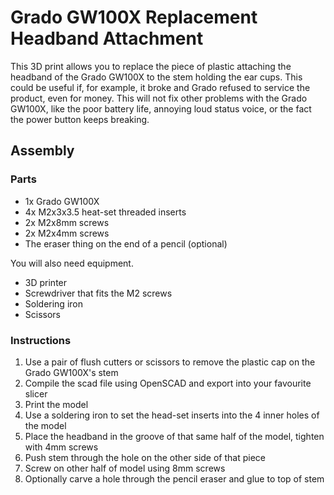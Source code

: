 # Grado GW100X Replacement Headband Attachment
This 3D print allows you to replace the piece of plastic attaching the headband of the Grado GW100X to the stem holding the ear cups. 
This could be useful if, for example, it broke and Grado refused to service the product, even for money. This will not fix other
problems with the Grado GW100X, like the poor battery life, annoying loud status voice, or the fact the power button keeps breaking.

## Assembly
### Parts
* 1x Grado GW100X
* 4x M2x3x3.5 heat-set threaded inserts
* 2x M2x8mm screws
* 2x M2x4mm screws
* The eraser thing on the end of a pencil (optional)

You will also need equipment.
* 3D printer
* Screwdriver that fits the M2 screws
* Soldering iron
* Scissors

### Instructions
1. Use a pair of flush cutters or scissors to remove the plastic cap on the Grado GW100X's stem
2. Compile the scad file using OpenSCAD and export into your favourite slicer
3. Print the model
4. Use a soldering iron to set the head-set inserts into the 4 inner holes of the model
5. Place the headband in the groove of that same half of the model, tighten with 4mm screws
6. Push stem through the hole on the other side of that piece
7. Screw on other half of model using 8mm screws
8. Optionally carve a hole through the pencil eraser and glue to top of stem

